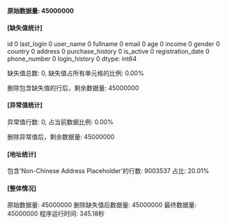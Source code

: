 #### 原始数据量: 45000000

#### [缺失值统计]
id                   0
last_login           0
user_name            0
fullname             0
email                0
age                  0
income               0
gender               0
country              0
address              0
purchase_history     0
is_active            0
registration_date    0
phone_number         0
login_history        0
dtype: int64

缺失值总数: 0, 缺失值占所有单元格的比例: 0.00%

删除包含缺失值的行后，剩余数据量: 45000000

#### [异常值统计]
异常值行数: 0, 占当前数据比例: 0.00%

删除异常值后，剩余数据量: 45000000

#### [地址统计]
包含'Non-Chinese Address Placeholder'的行数: 9003537
占比: 20.01%

#### [整体情况]
原始数据量: 45000000
删除缺失值后数据量: 45000000
最终数据量: 45000000
程序运行时间: 345.18秒